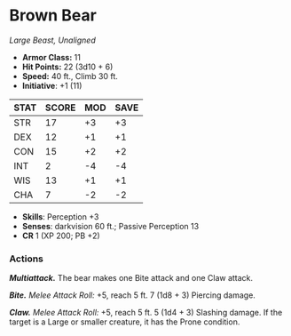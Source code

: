 # Brown Bear

*Large Beast, Unaligned*

- **Armor Class:** 11
- **Hit Points:** 22 (3d10 + 6)
- **Speed:** 40 ft., Climb 30 ft.
- **Initiative**: +1 (11)

|STAT|SCORE|MOD|SAVE|
| --- | --- | --- | ---- |
| STR | 17 | +3 | +3 |
| DEX | 12 | +1 | +1 |
| CON | 15 | +2 | +2 |
| INT | 2 | -4 | -4 |
| WIS | 13 | +1 | +1 |
| CHA | 7 | -2 | -2 |

- **Skills**: Perception +3
- **Senses**: darkvision 60 ft.; Passive Perception 13
- **CR** 1 (XP 200; PB +2)

### Actions

***Multiattack.*** The bear makes one Bite attack and one Claw attack.

***Bite.*** *Melee Attack Roll:* +5, reach 5 ft. 7 (1d8 + 3) Piercing damage.

***Claw.*** *Melee Attack Roll:* +5, reach 5 ft. 5 (1d4 + 3) Slashing damage. If the target is a Large or smaller creature, it has the Prone condition.
